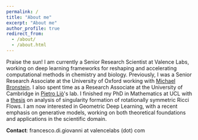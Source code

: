 ```yaml
---
permalink: /
title: "About me"
excerpt: "About me"
author_profile: true
redirect_from: 
  - /about/
  - /about.html
---
```


Praise the sun! I am currently a Senior Research Scientist at Valence Labs, working on deep learning frameworks for reshaping and accelerating computational methods in chemistry and biology. Previously, I was a Senior Research Associate at the University of Oxford working with [Michael Bronstein](https://scholar.google.co.uk/citations?user=UU3N6-UAAAAJ&hl=en). I also spent time as a Research Associate at the University of Cambridge in [Pietro Liò](https://scholar.google.co.uk/citations?user=4YhNJBEAAAAJ&hl=en&oi=ao)'s lab. I finished my PhD in Mathematics at UCL with a [thesis](https://discovery.ucl.ac.uk/id/eprint/10133514/) on analysis of singularity formation of rotationally symmetric Ricci Flows. I am now interested in Geometric Deep Learning, with a recent emphasis on generative models, working on both theoretical foundations and applications in the scientific domain. 


**Contact**: francesco.di.giovanni at valencelabs (dot) com

